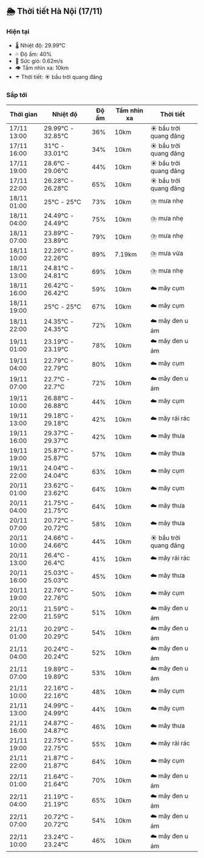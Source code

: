 ## 🌦️ Thời tiết Hà Nội (17/11)

### Hiện tại

- 🌡️ Nhiệt độ: 29.99℃
- 💦 Độ ẩm: 40%
- 💨 Sức gió: 0.62m/s
- 👁️ Tầm nhìn xa: 10km
- ☂️ Thời tiết: ☀️ bầu trời quang đãng

### Sắp tới

| Thời gian | Nhiệt độ | Độ ẩm | Tầm nhìn xa | Thời tiết |
| --- | --- | --- | --- | --- |
| 17/11 13:00 | 29.99℃ - 32.85℃ | 36% | 10km | ☀️ bầu trời quang đãng |
| 17/11 16:00 | 31℃ - 33.01℃ | 34% | 10km | ☀️ bầu trời quang đãng |
| 17/11 19:00 | 28.6℃ - 29.06℃ | 44% | 10km | ☀️ bầu trời quang đãng |
| 17/11 22:00 | 26.28℃ - 26.28℃ | 65% | 10km | ☀️ bầu trời quang đãng |
| 18/11 01:00 | 25℃ - 25℃ | 73% | 10km | ⛈️ mưa nhẹ |
| 18/11 04:00 | 24.49℃ - 24.49℃ | 75% | 10km | ⛈️ mưa nhẹ |
| 18/11 07:00 | 23.89℃ - 23.89℃ | 79% | 10km | ⛈️ mưa nhẹ |
| 18/11 10:00 | 22.26℃ - 22.26℃ | 89% | 7.19km | ⛈️ mưa vừa |
| 18/11 13:00 | 24.81℃ - 24.81℃ | 69% | 10km | ⛈️ mưa nhẹ |
| 18/11 16:00 | 26.42℃ - 26.42℃ | 59% | 10km | ☁️ mây cụm |
| 18/11 19:00 | 25℃ - 25℃ | 67% | 10km | ☁️ mây cụm |
| 18/11 22:00 | 24.35℃ - 24.35℃ | 72% | 10km | ☁️ mây đen u ám |
| 19/11 01:00 | 23.19℃ - 23.19℃ | 78% | 10km | ☁️ mây đen u ám |
| 19/11 04:00 | 22.79℃ - 22.79℃ | 80% | 10km | ☁️ mây cụm |
| 19/11 07:00 | 22.7℃ - 22.7℃ | 72% | 10km | ☁️ mây đen u ám |
| 19/11 10:00 | 26.88℃ - 26.88℃ | 44% | 10km | ☁️ mây cụm |
| 19/11 13:00 | 29.18℃ - 29.18℃ | 42% | 10km | ☁️ mây rải rác |
| 19/11 16:00 | 29.37℃ - 29.37℃ | 42% | 10km | ☁️ mây thưa |
| 19/11 19:00 | 25.87℃ - 25.87℃ | 57% | 10km | ☁️ mây thưa |
| 19/11 22:00 | 24.04℃ - 24.04℃ | 63% | 10km | ☁️ mây cụm |
| 20/11 01:00 | 23.62℃ - 23.62℃ | 64% | 10km | ☁️ mây cụm |
| 20/11 04:00 | 21.75℃ - 21.75℃ | 64% | 10km | ☁️ mây thưa |
| 20/11 07:00 | 20.72℃ - 20.72℃ | 58% | 10km | ☁️ mây thưa |
| 20/11 10:00 | 24.66℃ - 24.66℃ | 44% | 10km | ☀️ bầu trời quang đãng |
| 20/11 13:00 | 26.4℃ - 26.4℃ | 41% | 10km | ☁️ mây rải rác |
| 20/11 16:00 | 25.03℃ - 25.03℃ | 45% | 10km | ☁️ mây thưa |
| 20/11 19:00 | 22.76℃ - 22.76℃ | 50% | 10km | ☁️ mây cụm |
| 20/11 22:00 | 21.59℃ - 21.59℃ | 51% | 10km | ☁️ mây đen u ám |
| 21/11 01:00 | 20.29℃ - 20.29℃ | 54% | 10km | ☁️ mây đen u ám |
| 21/11 04:00 | 20.24℃ - 20.24℃ | 52% | 10km | ☁️ mây đen u ám |
| 21/11 07:00 | 19.89℃ - 19.89℃ | 53% | 10km | ☁️ mây đen u ám |
| 21/11 10:00 | 22.16℃ - 22.16℃ | 48% | 10km | ☁️ mây cụm |
| 21/11 13:00 | 24.99℃ - 24.99℃ | 44% | 10km | ☁️ mây cụm |
| 21/11 16:00 | 24.87℃ - 24.87℃ | 46% | 10km | ☁️ mây thưa |
| 21/11 19:00 | 22.75℃ - 22.75℃ | 55% | 10km | ☁️ mây rải rác |
| 21/11 22:00 | 21.87℃ - 21.87℃ | 64% | 10km | ☁️ mây cụm |
| 22/11 01:00 | 21.64℃ - 21.64℃ | 70% | 10km | ☁️ mây đen u ám |
| 22/11 04:00 | 21.19℃ - 21.19℃ | 65% | 10km | ☁️ mây đen u ám |
| 22/11 07:00 | 20.72℃ - 20.72℃ | 54% | 10km | ☁️ mây đen u ám |
| 22/11 10:00 | 23.24℃ - 23.24℃ | 46% | 10km | ☁️ mây đen u ám |
